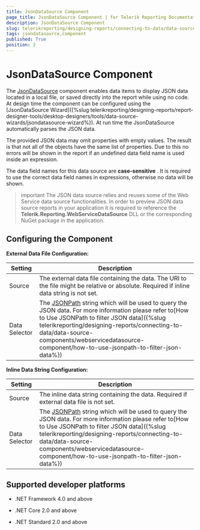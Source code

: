 ```yaml
---
title: JsonDataSource Component
page_title: JsonDataSource Component | for Telerik Reporting Documentation
description: JsonDataSource Component
slug: telerikreporting/designing-reports/connecting-to-data/data-source-components/jsondatasource-component
tags: jsondatasource,component
published: True
position: 2
---
```


# JsonDataSource Component



The  [JsonDataSource](/reporting/api/Telerik.Reporting.JsonDataSource)  component enables data items to display JSON data located in a local file,         or saved directly into the report while using no code.         At design time the component can be configured using the [JsonDataSource Wizard]({%slug telerikreporting/designing-reports/report-designer-tools/desktop-designers/tools/data-source-wizards/jsondatasource-wizard%}).         At run time the JsonDataSource automatically parses the JSON data.       

The provided JSON data may omit properties with empty values. The result is that not all of the objects have the same list of properties.         Due to this no errors will be shown in the report if an undefined data field name is used inside an expression.       

The data field names for this data source are __case-sensitive__ . It is required to use the correct data field names in expressions, otherwise no data will be shown.       

>important The JSON data source relies and reuses some of the Web Service data source functionalities.            In order to preview JSON data source reports in your application it is required to reference the  __Telerik.Reporting.WebServiceDataSource__             DLL or the corresponding NuGet package in the application.         


## Configuring the Component

__External Data File Configuration:__ 


| Setting | Description |
| ------ | ------ |
|Source|The external data file containing the data. The URI to the file might be relative or absolute. Required if inline data string is not set.|
|Data Selector|The [JSONPath](https://www.newtonsoft.com/json/help/html/QueryJsonSelectTokenJsonPath.htm) string which will be used to query the JSON data. For more information please refer to[How to Use JSONPath to filter JSON data]({%slug telerikreporting/designing-reports/connecting-to-data/data-source-components/webservicedatasource-component/how-to-use-jsonpath-to-filter-json-data%})|




__Inline Data String Configuration:__ 


| Setting | Description |
| ------ | ------ |
|Source|The inline data string containing the data. Required if external data file is not set.|
|Data Selector|The [JSONPath](https://www.newtonsoft.com/json/help/html/QueryJsonSelectTokenJsonPath.htm) string which will be used to query the JSON data. For more information please refer to[How to Use JSONPath to filter JSON data]({%slug telerikreporting/designing-reports/connecting-to-data/data-source-components/webservicedatasource-component/how-to-use-jsonpath-to-filter-json-data%})|




## Supported developer platforms

* .NET Framework 4.0 and above             

* .NET Core 2.0 and above             

* .NET Standard 2.0 and above             
